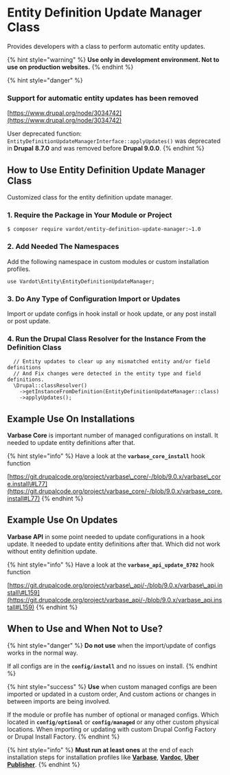 # Entity Definition Update Manager Class

Provides developers with a class to perform automatic entity updates.

{% hint style="warning" %}
**Use only in development environment. Not to use on production websites.**
{% endhint %}

{% hint style="danger" %}
### Support for automatic entity updates has been removed

[https://www.drupal.org/node/3034742](https://www.drupal.org/node/3034742)

User deprecated function: `EntityDefinitionUpdateManagerInterface::applyUpdates()` was deprecated in **Drupal** **8.7.0** and was removed before **Drupal 9.0.0**.
{% endhint %}

## How to Use Entity Definition Update Manager Class

Customized class for the entity definition update manager.

### 1. Require the Package in Your Module or Project

```text
$ composer require vardot/entity-definition-update-manager:~1.0
```

### 2. Add Needed The Namespaces

Add the following namespace in custom modules or custom installation profiles.

```text
use Vardot\Entity\EntityDefinitionUpdateManager;
```

### 3. Do Any Type of Configuration Import or Updates

Import or update configs in hook install or hook update, or any post install or post update.

### 4. Run the Drupal Class Resolver for the Instance From the Definition Class

```text
  // Entity updates to clear up any mismatched entity and/or field definitions
  // And Fix changes were detected in the entity type and field definitions.
  \Drupal::classResolver()
    ->getInstanceFromDefinition(EntityDefinitionUpdateManager::class)
    ->applyUpdates();
```

## Example Use On Installations

**Varbase Core** is important number of managed configurations on install. It needed to update entity definitions after that.

{% hint style="info" %}
Have a look at the **`varbase_core_install`** hook function

[https://git.drupalcode.org/project/varbase\_core/-/blob/9.0.x/varbase\_core.install\#L77](https://git.drupalcode.org/project/varbase_core/-/blob/9.0.x/varbase_core.install#L77)
{% endhint %}

## Example Use On Updates

**Varbase API** in some point needed to update configurations in a hook update. It needed to update entity definitions after that. Which did not work without entity definition update.

{% hint style="info" %}
Have a look at the **`varbase_api_update_8702`** hook function

[https://git.drupalcode.org/project/varbase\_api/-/blob/9.0.x/varbase\_api.install\#L159](https://git.drupalcode.org/project/varbase_api/-/blob/9.0.x/varbase_api.install#L159)
{% endhint %}

## When to Use and When Not to Use?

{% hint style="danger" %}
**Do not use** when the import/update of configs works in the normal way.

If all configs are in the **`config/install`** and no issues on install.
{% endhint %}

{% hint style="success" %}
**Use** when custom managed configs are been imported or updated in a custom order, And custom actions or changes in between imports are being involved.

If the module or profile has number of optional or managed configs. Which located in **`config/optional`** or **`config/managed`** or any other custom physical locations. When importing or updating with custom Drupal Config Factory or Drupal Install Factory.
{% endhint %}

{% hint style="info" %}
**Must run at least ones** at the end of each installation steps for installation profiles like  [**Varbase**](https://www.drupal.org/project/varbase), [**Vardoc**](https://www.drupal.org/project/vardoc), [**Uber Publisher**](https://www.drupal.org/project/uber_publisher).
{% endhint %}

